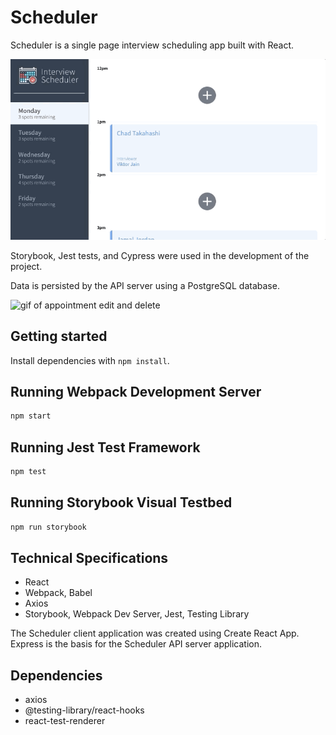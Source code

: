 # Scheduler

Scheduler is a single page interview scheduling app built with React. 

![gif of appointment creation](https://github.com/charcharmasonjar/scheduler/blob/master/public/images/createAppt.gif)

Storybook, Jest tests, and Cypress were used in the development of the project.

Data is persisted by the API server using a PostgreSQL database. 


![gif of appointment edit and delete](https://github.com/charcharmasonjar/scheduler/blob/master/public/images/editAppt.gif)

## Getting started

Install dependencies with `npm install`.

## Running Webpack Development Server

```sh
npm start
```

## Running Jest Test Framework

```sh
npm test
```

## Running Storybook Visual Testbed

```sh
npm run storybook
```

## Technical Specifications
- React
- Webpack, Babel
- Axios
- Storybook, Webpack Dev Server, Jest, Testing Library

The Scheduler client application was created using Create React App. Express is the basis for the Scheduler API server application.

## Dependencies
- axios
- @testing-library/react-hooks
- react-test-renderer